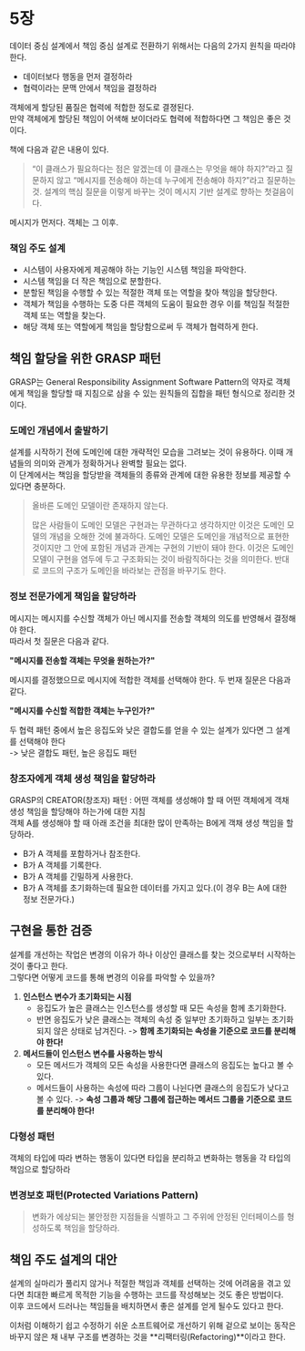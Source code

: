 # 5장
데이터 중심 설계에서 책임 중심 설계로 전환하기 위해서는 다음의 2가지 원칙을 따라야 한다.
+ 데이터보다 행동을 먼저 결정하라
+ 협력이라는 문맥 안에서 책임을 결정하라

객체에게 할당된 품질은 협력에 적합한 정도로 결졍된다.   
만약 객체에게 할당된 책임이 어색해 보이더라도 협력에 적합하다면 그 책임은 좋은 것이다.

책에 다음과 같은 내용이 있다.
> “이 클래스가 필요하다는 점은 알겠는데 이 클래스는 무엇을 해야 하지?”라고 질문하지 않고 “메시지를 전송해야 하는데 누구에게 전송해야 하지?”라고 질문하는 것. 설계의 핵심 질문을 이렇게 바꾸는 것이 메시지 기반 설계로 향하는 첫걸음이다.

메시지가 먼저다. 객체는 그 이후.

### 책임 주도 설계
+ 시스템이 사용자에게 제공해야 하는 기능인 시스템 책임을 파악한다.
+ 시스템 책임을 더 작은 책임으로 분할한다.
+ 분할된 책임을 수행할 수 있는 적절한 객체 또는 역할을 찾아 책임을 할당한다.
+ 객체가 책임을 수행하는 도중 다른 객체의 도움이 필요한 경우 이를 책임질 적절한 객체 또는 역할을 찾는다.
+ 해당 객체 또는 역할에게 책임을 할당함으로써 두 객체가 협력하게 한다.

## 책임 할당을 위한 GRASP 패턴
GRASP는 General Responsibility Assignment Software Pattern의 약자로 객체에게 책임을 할당할 때 지침으로 삼을 수 있는 원칙들의 집합을 패턴 형식으로 정리한 것이다.

### 도메인 개념에서 출발하기
설계를 시작하기 전에 도메인에 대한 개략적인 모습을 그려보는 것이 유용하다.
이때 개념들의 의미와 관계가 정확하거나 완벽할 필요는 없다.   
이 단계에서는 책임을 할당받을 객체들의 종류와 관계에 대한 유용한 정보를 제공할 수 있다면 충분하다.

> 올바른 도메인 모델이란 존재하지 않는다. 
> 
> 많은 사람들이 도메인 모델은 구현과는 무관하다고 생각하지만 이것은 도메인 모델의 개념을 오해한 것에 불과하다.
도메인 모델은 도메인을 개념적으로 표현한 것이지만 그 안에 포함된 개념과 관계는 구현의 기반이 돼야 한다. 이것은
도메인 모델이 구현을 염두에 두고 구조화되는 것이 바람직하다는 것을 의미한다. 반대로 코드의 구조가 도메인을
바라보는 관점을 바꾸기도 한다.

### 정보 전문가에게 책임을 할당하라
메시지는 메시지를 수신할 객체가 아닌 메시지를 전송할 객체의 의도를 반영해서 결정해야 한다.   
따라서 첫 질문은 다음과 같다.   

**"메시지를 전송할 객체는 무엇을 원하는가?"**

메시지를 결정했으므로 메시지에 적합한 객체를 선택해야 한다.
두 번재 질문은 다음과 같다.   

**"메시지를 수신할 적합한 객체는 누구인가?"**

두 협력 패턴 중에서 높은 응집도와 낮은 결합도를 얻을 수 있는 설계가 있다면 그 설계를 선택해야 한다   
-> 낮은 결합도 패턴, 높은 응집도 패턴

### 창조자에게 객체 생성 책임을 할당하라
GRASP의 CREATOR(창조자) 패턴 : 어떤 객체를 생성해야 할 때 어떤 객체에게 객채 생성 책임을 할당해야 하는가에 대한 지침   
객체 A를 생성해야 할 때 아래 조건을 최대한 많이 만족하는 B에게 객채 생성 책임을 할당하라.
+ B가 A 객체를 포함하거나 참조한다.
+ B가 A 객체를 기록한다.
+ B가 A 객체를 긴밀하게 사용한다.
+ B가 A 객체를 초기화하는데 필요한 데이터를 가지고 있다.(이 경우 B는 A에 대한 정보 전문가다.)

## 구현을 통한 검증
설계를 개선하는 작업은 변경의 이유가 하나 이상인 클래스를 찾는 것으로부터 시작하는 것이 좋다고 한다.   
그렇다면 어떻게 코드를 통해 변경의 이유를 파악할 수 있을까?   
1. **인스턴스 변수가 초기화되는 시점**
   + 응집도가 높은 클래스는 인스턴스를 생성할 때 모든 속성을 함께 초기화한다.
   + 반면 응집도가 낮은 클래스는 객체의 속성 중 일부만 초기화하고 일부는 초기화되지 않은 상태로 남겨진다.
   -> **함께 초기화되는 속성을 기준으로 코드를 분리해야 한다!**
2. **메서드들이 인스턴스 변수를 사용하는 방식**
   + 모든 메서드가 객체의 모든 속성을 사용한다면 클래스의 응집도는 높다고 볼 수 있다.
   + 메서드들이 사용하는 속성에 따라 그룹이 나뉜다면 클래스의 응집도가 낮다고 볼 수 있다.
   -> **속성 그룹과 해당 그룹에 접근하는 메서드 그룹을 기준으로 코드를 분리해야 한다!**

### 다형성 패턴
객체의 타입에 따라 변하는 행동이 있다면 타입을 분리하고 변화하는 행동을 각 타입의 책임으로 할당하라

### 변경보호 패턴(Protected Variations Pattern)
> 변화가 에상되는 불안정한 지점들을 식별하고 그 주위에 안정된 인터페이스를 형성하도록 책임을 할당하라.

## 책임 주도 설계의 대안
설계의 실마리가 풀리지 않거나 적절한 책임과 객체를 선택하는 것에 어려움을 겪고 있다면 최대한 빠르게 목적한 기능을 수행하는 코드를 작성해보는 것도 좋은 방법이다.   
이후 코드에서 드러나는 책임들을 배치하면서 좋은 설계를 얻게 될수도 있다고 한다.

이처럼 이해하기 쉽고 수정하기 쉬운 소프트웨어로 개선하기 위해 겉으로 보이는 동작은 바꾸지 않은 채 내부 구조를 변경하는 것을 **리팩터링(Refactoring)**이라고 한다.

